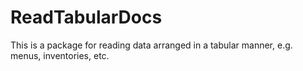 # ReadTabularDocs

This is a package for reading data arranged in a tabular manner,
e.g. menus, inventories, etc.

